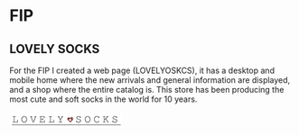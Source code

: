 # FIP
## LOVELY SOCKS

For the FIP I created a web page (LOVELYOSKCS), it has a desktop and mobile home where the new arrivals and general information are displayed, and a shop where the entire catalog is. This store has been producing the most cute and soft socks in the world for 10 years. 


<img src="images/LSLOGO.jpg" alt="Lovely socks Logo">

